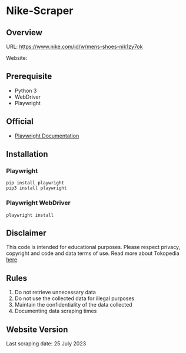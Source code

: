 # Nike-Scraper
 
## Overview

URL: https://www.nike.com/id/w/mens-shoes-nik1zy7ok

Website:


## Prerequisite
- Python 3
- WebDriver
- Playwright

## Official
- [Playwright Documentation](https://www.selenium.dev/)

## Installation
### Playwright
```
pip install playwright
pip3 install playwright
```

### Playwright WebDriver
```
playwright install
```

## Disclaimer 
This code is intended for educational purposes. Please respect privacy, copyright and code and data terms of use. Read more about Tokopedia [here](https://www.tokopedia.com/terms?lang=en).

## Rules
1. Do not retrieve unnecessary data
2. Do not use the collected data for illegal purposes
3. Maintain the confidentiality of the data collected
4. Documenting data scraping times

## Website Version
Last scraping date: 25 July 2023

